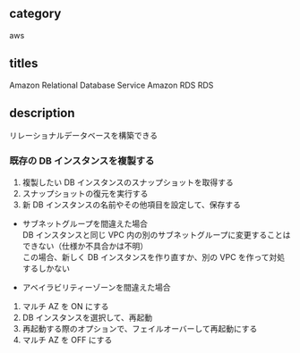 ## category

aws

## titles

Amazon Relational Database Service
Amazon RDS
RDS

## description

リレーショナルデータベースを構築できる

### 既存の DB インスタンスを複製する

1. 複製したい DB インスタンスのスナップショットを取得する
1. スナップショットの復元を実行する
1. 新 DB インスタンスの名前やその他項目を設定して、保存する

- サブネットグループを間違えた場合  
  DB インスタンスと同じ VPC 内の別のサブネットグループに変更することはできない（仕様か不具合かは不明）  
  この場合、新しく DB インスタンスを作り直すか、別の VPC を作って対処するしかない

- アベイラビリティーゾーンを間違えた場合

1. マルチ AZ を ON にする
1. DB インスタンスを選択して、再起動
1. 再起動する際のオプションで、フェイルオーバーして再起動にする
1. マルチ AZ を OFF にする
